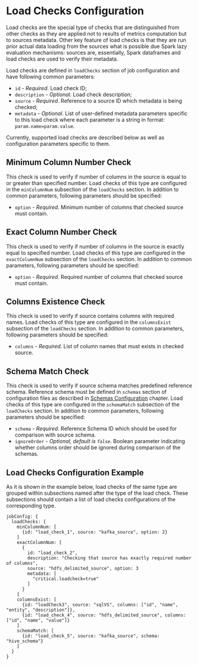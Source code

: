 # Load Checks Configuration

Load checks are the special type of checks that are distinguished from other checks as they are applied not to results
of metrics computation but to sources metadata. Other key feature of load checks is that they are run prior actual
data loading from the sources what is possible due Spark lazy evaluation mechanisms: sources are, essentially, Spark
dataframes and load checks are used to verify their metadata.

Load checks are defined in `loadChecks` section of job configuration and have following common parameters:

* `id` - *Required*. Load check ID;
* `description` - *Optional*. Load check description;
* `source` - *Required*. Reference to a source ID which metadata is being checked;
* `metadata` - *Optional*. List of user-defined metadata parameters specific to this load check where each parameter
  is a string in format: `param.name=param.value`.

Currently, supported load checks are described below as well as configuration parameters specific to them.

## Minimum Column Number Check

This check is used to verify if number of columns in the source is equal to or greater than specified number.
Load checks of this type are configured in the `minColumnNum` subsection of the `loadChecks` section.
In addition to common parameters, following parameters should be specified:

* `option` - *Required*. Minimum number of columns that checked source must contain.

## Exact Column Number Check

This check is used to verify if number of columns in the source is exactly equal to specified number.
Load checks of this type are configured in the `exactColumnNum` subsection of the `loadChecks` section.
In addition to common parameters, following parameters should be specified:

* `option` - *Required*. Required number of columns that checked source must contain.

## Columns Existence Check

This check is used to verify if source contains columns with required names. 
Load checks of this type are configured in the `columnsExist` subsection of the `loadChecks` section.
In addition to common parameters, following parameters should be specified:

* `columns` - *Required*. List of column names that must exists in checked source.

## Schema Match Check

This check is used to verify if source schema matches predefined reference schema. Reference schema must be defined 
in `schemas` section of configuration files as described in [Schemas Configuration](02-Schemas.md) chapter.
Load checks of this type are configured in the `schemaMatch` subsection of the `loadChecks` section.
In addition to common parameters, following parameters should be specified:

* `schema` - *Required*. Reference Schema ID which should be used for comparison with source schema.
* `ignoreOrder` - *Optional, default is `false`*. Boolean parameter indicating whether columns order should be ignored
  during comparison of the schemas.

## Load Checks Configuration Example

As it is shown in the example below, load checks of the same type are grouped within subsections named after the type
of the load check. These subsections should contain a list of load checks configurations of the corresponding type.

```hocon
jobConfig: {
  loadChecks: {
    minColumnNum: [
      {id: "load_check_1", source: "kafka_source", option: 2}
    ]
    exactColumnNum: [
      {
        id: "load_check_2", 
        description: "Checking that source has exactly required number of columns", 
        source: "hdfs_delimited_source", option: 3
        metadata: [
          "critical.loadcheck=true"
        ]
      }
    ]
    columnsExist: [
      {id: "loadCheck3", source: "sqlVS", columns: ["id", "name", "entity", "description"]},
      {id: "load_check_4", source: "hdfs_delimited_source", columns: ["id", "name", "value"]}
    ]
    schemaMatch: [
      {id: "load_check_5", source: "kafka_source", schema: "hive_schema"}
    ]
  }
}
```